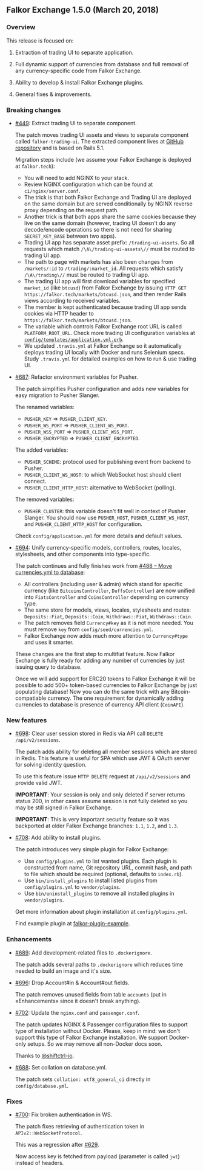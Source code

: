 ## Falkor Exchange 1.5.0 (March 20, 2018) ##

### Overview ###

  This release is focused on:
  
  1. Extraction of trading UI to separate application.

  2. Full dynamic support of currencies from database and full removal of any currency-specific code from Falkor Exchange.

  3. Ability to develop & install Falkor Exchange plugins.

  4. General fixes & improvements.
  
### Breaking changes ###

* [#449](https://github.com/rubykube/falkor/pull/449): Extract trading UI to separate component.

  The patch moves trading UI assets and views to separate component called `falkor-trading-ui`. The extracted component lives at [GitHub repository](https://github.com/rubykube/falkor-trading-ui) and is based on Rails 5.1.
  
  Migration steps include (we assume your Falkor Exchange is deployed at `falkor.tech`):

  * You will need to add NGINX to your stack.
  * Review NGINX configuration which can be found at `ci/nginx/server.conf`.
  * The trick is that both Falkor Exchange and Trading UI are deployed on the same domain but are served conditionally by NGINX reverse proxy depending on the request path.
  * Another trick is that both apps share the same cookies because they live on the same domain (however, trading UI doesn't do any decode/encode operations so there is not need for sharing `SECRET_KEY_BASE` between two apps).
  * Trading UI app has separate asset prefix: `/trading-ui-assets`. So all requests which match `/\A\/trading-ui-assets\//` must be routed to trading UI app.
  * The path to page with markets has also been changes from `/markets/:id` to `/trading/:market_id`. All requests which satisfy `/\A\/trading\//` must be routed to trading UI app.
  * The trading UI app will first download variables for specified `market_id` (like `btcusd`) from Falkor Exchange by issuing `HTTP GET https://falkor.tech/markets/btcusd.json`, and then render Rails views according to received variables.
  * The member is kept authenticated because trading UI app sends cookies via HTTP header to `https://falkor.tech/markets/btcusd.json`.
  * The variable which controls Falkor Exchange root URL is called `PLATFORM_ROOT_URL`. Check more trading UI configuration variables at [`config/templates/application.yml.erb`](https://github.com/rubykube/falkor-trading-ui/blob/master/config/templates/application.yml.erb).
  * We updated `.travis.yml` at Falkor Exchange so it automatically deploys trading UI locally with Docker and runs Selenium specs. Study `.travis.yml` for detailed examples on how to run & use trading UI.

* [#687](https://github.com/rubykube/falkor/pull/687): Refactor environment variables for Pusher.

  The patch simplifies Pusher configuration and adds new variables for easy migration to Pusher Slanger.
  
  The renamed variables:
  
  * `PUSHER_KEY` => `PUSHER_CLIENT_KEY`.
  * `PUSHER_WS_PORT` => `PUSHER_CLIENT_WS_PORT`.
  * `PUSHER_WSS_PORT` => `PUSHER_CLIENT_WSS_PORT`.
  * `PUSHER_ENCRYPTED` => `PUSHER_CLIENT_ENCRYPTED`.

  The added variables:

  * `PUSHER_SCHEME`: protocol used for publishing event from backend to Pusher.
  * `PUSHER_CLIENT_WS_HOST`: to which WebSocket host should client connect.
  * `PUSHER_CLIENT_HTTP_HOST`: alternative to WebSocket (polling).
  
  The removed variables:
  
  * `PUSHER_CLUSTER`: this variable doesn't fit well in context of Pusher Slanger. You should now use `PUSHER_HOST`, `PUSHER_CLIENT_WS_HOST`, and `PUSHER_CLIENT_HTTP_HOST` for configuration.

  Check `config/application.yml` for more details and default values.

* [#694](https://github.com/rubykube/falkor/pull/694): Unify currency-specific models, controllers, routes, locales, stylesheets, and other components into type-specific.

  The patch continues and fully finishes work from [#488 – Move currencies.yml to database](https://github.com/rubykube/falkor/pull/488):
  
  * All controllers (including user & admin) which stand for specific currency (like `BitcoinsController`, `DuffsController`) are now unified into `FiatsController` and `CoinsController` depending on currency type.
  * The same store for models, views, locales, stylesheets and routes: `Deposits::Fiat`, `Deposits::Coin`, `Withdraws::Fiat`, `Withdraws::Coin`.
  * The patch removes field `Currency#key` as it is not more needed. You must remove `key` from `config/seed/currencies.yml`.
  * Falkor Exchange now adds much more attention to `Currency#type` and uses it smarter.
  
  These changes are the first step to multifiat feature. Now Falkor Exchange is fully ready for adding any number of currencies by just issuing query to database.
  
  Once we will add support for ERC20 tokens to Falkor Exchange it will be possible to add 500+ token-based currencies to Falkor Exchange by just populating database! Now you can do the same trick with any Bitcoin-compatiable currency. The one requirement for dynamically adding currencies to database is presence of currency API client (`CoinAPI`).
  
### New features ###

* [#698](https://github.com/rubykube/falkor/pull/698): Clear user session stored in Redis via API call `DELETE /api/v2/sessions`.

  The patch adds ability for deleting all member sessions which are stored in Redis. This feature is useful for SPA which use JWT & OAuth server for solving identity question.
  
  To use this feature issue `HTTP DELETE` request at `/api/v2/sessions` and provide valid JWT.
  
  **IMPORTANT**: Your session is only and only deleted if server returns status 200, in other cases assume session is not fully deleted so you may be still signed in Falkor Exchange.
  
  **IMPORTANT**: This is very important security feature so it was backported at older Falkor Exchange branches: `1.1`, `1.2`, and `1.3`.

* [#708](https://github.com/rubykube/falkor/pull/708): Add ability to install plugins.

  The patch introduces very simple plugin for Falkor Exchange:

  * Use `config/plugins.yml` to list wanted plugins. Each plugin is constructed from name, Git repository URL, commit hash, and path to file which should be required (optional, defaults to `index.rb`).
  * Use `bin/install_plugins` to install listed plugins from `config/plugins.yml` to `vendor/plugins`.
  * Use `bin/uninstall_plugins` to remove all installed plugins in `vendor/plugins`.
  
  Get more information about plugin installation at `config/plugins.yml`.
  
  Find example plugin at [falkor-plugin-example](https://github.com/rubykube/falkor-plugin-example).

### Enhancements ###

* [#689](https://github.com/rubykube/falkor/pull/689): Add development-related files to `.dockerignore`. 
  
  The patch adds several paths to `.dockerignore` which reduces time needed to build an image and it's size. 

* [#696](https://github.com/rubykube/falkor/pull/696): Drop Account#in & Account#out fields.

  The patch removes unused fields from table `accounts` (put in «Enhancements» since it doesn't break anything).
   
* [#702](https://github.com/rubykube/falkor/pull/702): Update the `nginx.conf` and `passenger.conf`.

  The patch updates NGINX & Passenger configuration files to support type of installation without Docker. Please, keep in mind: we don't support this type of Falkor Exchange installation. We support Docker-only setups. So we may remove all non-Docker docs soon.
  
  Thanks to [@shiftctrl-io](https://github.com/shiftctrl-io).

* [#688](https://github.com/rubykube/falkor/pull/688): Set collation on database.yml.
  
  The patch sets `collation: utf8_general_ci` directly in `config/database.yml`.

### Fixes ###

* [#700](https://github.com/rubykube/falkor/pull/700): Fix broken authentication in WS.

  The patch fixes retrieving of authentication token in `APIv2::WebSocketProtocol`.
  
  This was a regression after [#629](https://github.com/rubykube/falkor/pull/629).
  
  Now access key is fetched from payload (parameter is called `jwt`) instead of headers. 
